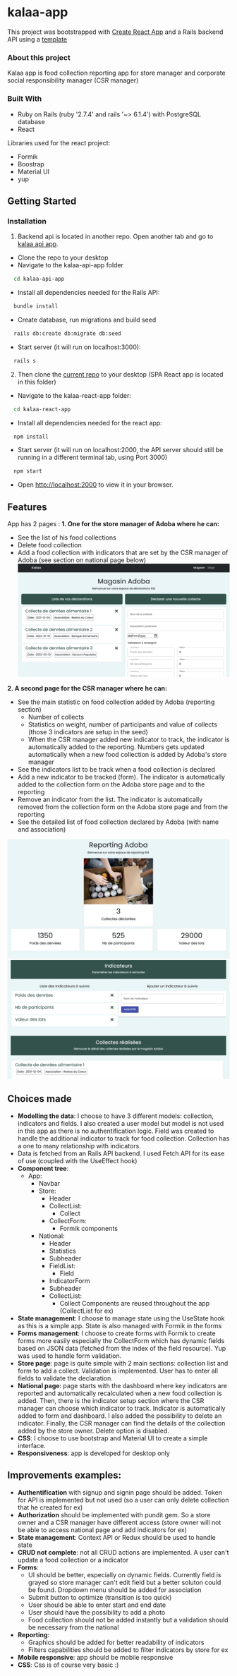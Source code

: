 # kalaa-app

This project was bootstrapped with [Create React App](https://github.com/facebook/create-react-app) and a Rails backend API using a [template](https://github.com/lewagon/rails-templates)

### About this project

Kalaa app is food collection reporting app for store manager and corporate social responsibility manager (CSR manager)

### Built With

- Ruby on Rails (ruby '2.7.4' and rails '~> 6.1.4') with PostgreSQL database
- React

Libraries used for the react project:
- Formik
- Boostrap
- Material UI
- yup

## Getting Started
### Installation
1. Backend api is located in another repo. Open another tab and go to [kalaa api app](https://github.com/CamilleBreillot/kalaa-api-app).
- Clone the repo to your desktop
- Navigate to the kalaa-api-app folder
 ```sh
   cd kalaa-api-app
   ```
- Install all dependencies needed for the Rails API:
 ```sh
   bundle install
   ```
 - Create database, run migrations and build seed
 ```sh
   rails db:create db:migrate db:seed
   ```
- Start server (it will run on localhost:3000):
 ```sh
   rails s
   ```
2. Then clone the [current repo](https://github.com/CamilleBreillot/kalaa-react-app) to your desktop (SPA React app is located in this folder)
- Navigate to the kalaa-react-app folder:
 ```sh
   cd kalaa-react-app
   ```
- Install all dependencies needed for the react app:
 ```sh
   npm install
   ```
- Start server (it will run on localhost:2000, the API server should still be running in a different terminal tab, using Port 3000)
 ```sh
   npm start
   ```
- Open [http://localhost:2000](http://localhost:2000) to view it in your browser.

## Features
App has 2 pages :
**1. One for the store manager of Adoba where he can:**
- See the list of his food collections 
- Delete food collection
- Add a food collection with indicators that are set by the CSR manager of Adoba (see section on national page below)
![This is an image](public/Storepage.png)

**2. A second page for the CSR manager where he can:**
- See the main statistic on food collection added by Adoba (reporting section)
  - Number of collects
  - Statistics on weight, number of participants and value of collects (those 3 indicators are setup in the seed)
  - When the CSR manager added new indicator to track, the indicator is automatically added to the reporting. Numbers gets updated automatically when a new food collection is added by Adoba's store manager
- See the indicators list to be track when a food collection is declared
- Add a new indicator to be tracked (form). The indicator is automatically added to the collection form on the Adoba store page and to the reporting
- Remove an indicator from the list. The indicator is automatically removed from the collection form on the Adoba store page and from the reporting
- See the detailed list of food collection declared by Adoba (with name and association)

![This is an image](public/Nationalpage.png)
![This is an image](public/Nationalpage2.png)


## Choices made

- **Modelling the data**: I choose to have 3 different models: collection, indicators and fields. I also created a user model but model is not used in this app as there is no authentification logic. Field was created to handle the additional indicator to track for food collection. Collection has a one to many relationship with indicators.
- Data is fetched from an Rails API backend. I used Fetch API for its ease of use (coupled with the UseEffect hook)
- **Component tree**:
  - App:
    - Navbar
    - Store:
      - Header
      - CollectList:
        - Collect
      - CollectForm:
        - Formik components
    - National:
      - Header
      - Statistics
      - Subheader
      - FieldList:
        - Field
      - IndicatorForm
      - Subheader
      - CollectList:
        - Collect
  Components are reused throughout the app (CollectList for ex)
- **State management**: I choose to manage state using the UseState hook as this is a simple app. State is also managed with Formik in the forms
- **Forms management**: I choose to create forms with Formik to create forms more easily especially the CollectForm which has dynamic fields based on JSON data (fetched from the index of the field resource). Yup was used to handle form validation.
- **Store page**: page is quite simple with 2 main sections: collection list and form to add a collect. Validation is implemented. User has to enter all fields to validate the declaration.
- **National page**: page starts with the dashboard where key indicators are reported and automatically recalculated when a new food collection is added. Then, there is the indicator setup section where the CSR manager can choose which indicator to track. Indicator is automatically added to form and dashboard. I also added the possibility to delete an indicator. Finally, the CSR manager can find the details of the collection added by the store owner. Delete option is disabled.
- **CSS**: I choose to use bootstrap and Material UI to create a simple interface.
- **Responsiveness**: app is developed for desktop only

## Improvements examples:
- **Authentification** with signup and signin page should be added. Token for API is implemented but not used (so a user can only delete collection that he created for ex)
- **Authorization** should be implemented with pundit gem. So a store owner and a CSR manager have different access (store owner will not be able to access national page and add indicators for ex)
- **State management**: Context API or Redux should be used to handle state
- **CRUD not complete**: not all CRUD actions are implemented. A user can't update a food collection or a indicator
- **Forms**: 
  - UI should be better, especially on dynamic fields. Currently field is grayed so store manager can't edit field but a better soluton could be found. Dropdown menu should be added for association
  - Submit button to optimize (transition is too quick)
  - User should be able to enter start and end date
  - User should have the possibility to add a photo
  - Food collection should not be added instantly but a validation should be necessary from the national
- **Reporting**:
  - Graphics should be added for better readability of indicators
  - Filters capabilities should be added to filter indicators by store for ex
- **Mobile responsive**: app should be mobile responsive
- **CSS**: Css is of course very basic :)

